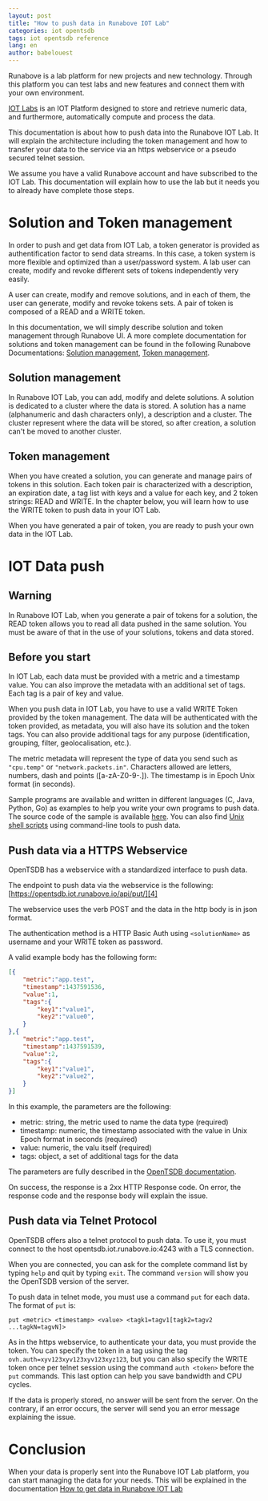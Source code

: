 ```yaml
---
layout: post
title: "How to push data in Runabove IOT Lab"
categories: iot opentsdb
tags: iot opentsdb reference
lang: en
author: babelouest
---
```


Runabove is a lab platform for new projects and new technology. Through this platform you can test labs and new features and connect them with your own environment.

[IOT Labs][1] is an IOT Platform designed to store and retrieve numeric data, and furthermore, automatically compute and process the data.

This documentation is about how to push data into the Runabove IOT Lab. It will explain the architecture including the token management and how to transfer your data to the service via an https webservice or a pseudo secured telnet session.

We assume you have a valid Runabove account and have subscribed to the IOT Lab. This documentation will explain how to use the lab but it needs you to already have complete those steps.

# Solution and Token management

In order to push and get data from IOT Lab, a token generator is provided as authentification factor to send data streams. In this case, a token system is more flexible and optimized than a user/password system. A lab user can create, modify and revoke different sets of tokens independently very easily.

A user can create, modify and remove solutions, and in each of them, the user can generate, modify and revoke tokens sets. A pair of token is composed of a READ and a WRITE token.

In this documentation, we will simply describe solution and token management through Runabove UI. A more complete documentation for solutions and token management can be found in the following Runabove Documentations: [Solution management][7], [Token management][8].

## Solution management

In Runabove IOT Lab, you can add, modify and delete solutions. A solution is dedicated to a cluster where the data is stored. A solution has a name (alphanumeric and dash characters only), a description and a cluster. The cluster represent where the data will be stored, so after creation, a solution can't be moved to another cluster.

## Token management

When you have created a solution, you can generate and manage pairs of tokens in this solution. Each token pair is characterized with a description, an expiration date, a tag list with keys and a value for each key, and 2 token strings: READ and WRITE. In the chapter below, you will learn how to use the WRITE token to push data in your IOT Lab.

When you have generated a pair of token, you are ready to push your own data in the IOT Lab.

# IOT Data push

## Warning

In Runabove IOT Lab, when you generate a pair of tokens for a solution, the READ token allows you to read all data pushed in the same solution. You must be aware of that in the use of your solutions, tokens and data stored.

## Before you start

In IOT Lab, each data must be provided with a metric and a timestamp value. You can also improve the metadata with an additional set of tags. Each tag is a pair of key and value.

When you push data in IOT Lab, you have to use a valid WRITE Token provided by the token management. The data will be authenticated with the token provided, as metadata, you will also have its solution and the token tags. You can also provide additional tags for any purpose (identification, grouping, filter, geolocalisation, etc.).

The metric metadata will represent the type of data you send such as `"cpu.temp"` or `"network.packets.in"`. Characters allowed are letters, numbers, dash and points ([a-zA-Z0-9-.]). The timestamp is in Epoch Unix format (in seconds).

Sample programs are available and written in different languages (C, Java, Python, Go) as examples to help you write your own programs to push data. The source code of the sample is available [here][5]. You can also find [Unix shell scripts][6] using command-line tools to push data.

## Push data via a HTTPS Webservice

OpenTSDB has a webservice with a standardized interface to push data.

The endpoint to push data via the webservice is the following: [https://opentsdb.iot.runabove.io/api/put/][4]

The webservice uses the verb POST and the data in the http body is in json format.

The authentication method is a HTTP Basic Auth using `<solutionName>` as username and your WRITE token as password.

A valid example body has the following form:

```json
[{
	"metric":"app.test",
	"timestamp":1437591536,
	"value":1,
	"tags":{
		"key1":"value1",
		"key2":"value0",
	}
},{
	"metric":"app.test",
	"timestamp":1437591539,
	"value":2,
	"tags":{
		"key1":"value1",
		"key2":"value2",
	}
}]
```

In this example, the parameters are the following:

- metric: string, the metric used to name the data type (required)
- timestamp: numeric, the timestamp associated with the value in Unix Epoch format in seconds (required)
- value: numeric, the valu itself (required)
- tags: object, a set of additional tags for the data

The parameters are fully described in the [OpenTSDB documentation][2].

On success, the response is a 2xx HTTP Response code. On error, the response code and the response body will explain the issue.

## Push data via Telnet Protocol

OpenTSDB offers also a telnet protocol to push data. To use it, you must connect to the host opentsdb.iot.runabove.io:4243 with a TLS connection.

When you are connected, you can ask for the complete command list by typing `help` and quit by typing `exit`. The command `version` will show you the OpenTSDB version of the server.

To push data in telnet mode, you must use a command `put` for each data. The format of `put` is:

`put <metric> <timestamp> <value> <tagk1=tagv1[tagk2=tagv2 ...tagkN=tagvN]>`

As in the https webservice, to authenticate your data, you must provide the token. You can specify the token in a tag using the tag `ovh.auth=xyv123xyv123xyv123xyz123`, but you can also specify the WRITE token once per telnet session using the command `auth <token>` before the `put` commands. This last option can help you save bandwidth and CPU cycles.

If the data is properly stored, no answer will be sent from the server. On the contrary, if an error occurs, the server will send you an error message explaining the issue.

# Conclusion

When your data is properly sent into the Runabove IOT Lab platform, you can start managing the data for your needs. This will be explained in the documentation [How to get data in Runabove IOT Lab][3]

  [1]: https://runabove.com/iot/
  [2]: http://opentsdb.net/docs/build/html/api_http/put.html
  [3]: iot-documentation-how-to-get-data-in-runabove-iot-lab.html
  [4]: https://opentsdb.iot.runabove.io/api/put/
  [5]: http://url.to.sample.code.source/
  [6]: http://url.to.sample.shell.scripts/
  [7]: how-to-create-new-solutions.html
  [8]: how-to-manage-tokens.html

